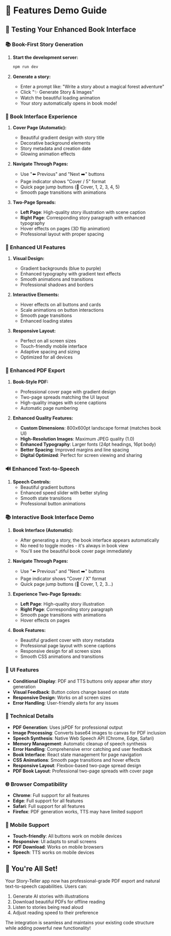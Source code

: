 # 🎯 Features Demo Guide

## 🚀 Testing Your Enhanced Book Interface

### 📚 Book-First Story Generation

1. **Start the development server:**
   ```bash
   npm run dev
   ```

2. **Generate a story:**
   - Enter a prompt like: "Write a story about a magical forest adventure"
   - Click "✨ Generate Story & Images"
   - Watch the beautiful loading animation
   - Your story automatically opens in book mode!

### 📖 Book Interface Experience

1. **Cover Page (Automatic):**
   - Beautiful gradient design with story title
   - Decorative background elements
   - Story metadata and creation date
   - Glowing animation effects

2. **Navigate Through Pages:**
   - Use "⬅️ Previous" and "Next ➡️" buttons
   - Page indicator shows "Cover / 5" format
   - Quick page jump buttons (📖 Cover, 1, 2, 3, 4, 5)
   - Smooth page transitions with animations

3. **Two-Page Spreads:**
   - **Left Page**: High-quality story illustration with scene caption
   - **Right Page**: Corresponding story paragraph with enhanced typography
   - Hover effects on pages (3D flip animation)
   - Professional layout with proper spacing

### 🎨 Enhanced UI Features

1. **Visual Design:**
   - Gradient backgrounds (blue to purple)
   - Enhanced typography with gradient text effects
   - Smooth animations and transitions
   - Professional shadows and borders

2. **Interactive Elements:**
   - Hover effects on all buttons and cards
   - Scale animations on button interactions
   - Smooth page transitions
   - Enhanced loading states

3. **Responsive Layout:**
   - Perfect on all screen sizes
   - Touch-friendly mobile interface
   - Adaptive spacing and sizing
   - Optimized for all devices

### 📄 Enhanced PDF Export

1. **Book-Style PDF:**
   - Professional cover page with gradient design
   - Two-page spreads matching the UI layout
   - High-quality images with scene captions
   - Automatic page numbering

2. **Enhanced Quality Features:**
   - **Custom Dimensions**: 800x600pt landscape format (matches book UI)
   - **High-Resolution Images**: Maximum JPEG quality (1.0)
   - **Enhanced Typography**: Larger fonts (24pt headings, 16pt body)
   - **Better Spacing**: Improved margins and line spacing
   - **Digital Optimized**: Perfect for screen viewing and sharing

### 🔊 Enhanced Text-to-Speech

1. **Speech Controls:**
   - Beautiful gradient buttons
   - Enhanced speed slider with better styling
   - Smooth state transitions
   - Professional button animations

### 📚 Interactive Book Interface Demo

1. **Book Interface (Automatic):**
   - After generating a story, the book interface appears automatically
   - No need to toggle modes - it's always in book view
   - You'll see the beautiful book cover page immediately

2. **Navigate Through Pages:**
   - Use "⬅️ Previous" and "Next ➡️" buttons
   - Page indicator shows "Cover / X" format
   - Quick page jump buttons (📖 Cover, 1, 2, 3...)

3. **Experience Two-Page Spreads:**
   - **Left Page**: High-quality story illustration
   - **Right Page**: Corresponding story paragraph
   - Smooth page transitions with animations
   - Hover effects on pages

4. **Book Features:**
   - Beautiful gradient cover with story metadata
   - Professional page layout with scene captions
   - Responsive design for all screen sizes
   - Smooth CSS animations and transitions

### 🎨 UI Features

- **Conditional Display**: PDF and TTS buttons only appear after story generation
- **Visual Feedback**: Button colors change based on state
- **Responsive Design**: Works on all screen sizes
- **Error Handling**: User-friendly alerts for any issues

### 🔧 Technical Details

- **PDF Generation**: Uses jsPDF for professional output
- **Image Processing**: Converts base64 images to canvas for PDF inclusion
- **Speech Synthesis**: Native Web Speech API (Chrome, Edge, Safari)
- **Memory Management**: Automatic cleanup of speech synthesis
- **Error Handling**: Comprehensive error catching and user feedback
- **Book Interface**: React state management for page navigation
- **CSS Animations**: Smooth page transitions and hover effects
- **Responsive Layout**: Flexbox-based two-page spread design
- **PDF Book Layout**: Professional two-page spreads with cover page

### 🌐 Browser Compatibility

- **Chrome**: Full support for all features
- **Edge**: Full support for all features  
- **Safari**: Full support for all features
- **Firefox**: PDF generation works, TTS may have limited support

### 📱 Mobile Support

- **Touch-friendly**: All buttons work on mobile devices
- **Responsive**: UI adapts to small screens
- **PDF Download**: Works on mobile browsers
- **Speech**: TTS works on mobile devices

## 🎉 You're All Set!

Your Story-Teller app now has professional-grade PDF export and natural text-to-speech capabilities. Users can:

1. Generate AI stories with illustrations
2. Download beautiful PDFs for offline reading
3. Listen to stories being read aloud
4. Adjust reading speed to their preference

The integration is seamless and maintains your existing code structure while adding powerful new functionality!
